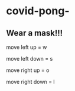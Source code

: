 # covid-pong-

## Wear a mask!!!

move left up = w

move left down = s


move right up = o

move right down = l
